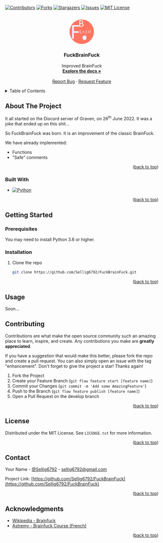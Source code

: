<div id="top"></div>

<!-- PROJECT SHIELDS -->
[![Contributors][contributors-shield]][contributors-url]
[![Forks][forks-shield]][forks-url]
[![Stargazers][stars-shield]][stars-url]
[![Issues][issues-shield]][issues-url]
[![MIT License][license-shield]][license-url]



<!-- PROJECT LOGO -->
<br />
<div align="center">
  <a href="https://github.com/Sellig6792/FuckBrainFuck">
    <img src="assets/logo.png" alt="Logo" width="80" height="auto">
  </a>

  <h3 align="center">FuckBrainFuck</h3>
  <p align="center">
    Improved BrainFuck
    <br />
    <a href="./DOCUMENTATION.md"><strong>Explore the docs »</strong></a>
    <br />
    <br />
    <a href="https://github.com/Sellig6792/FuckBrainFuck/issues">Report Bug</a>
    ·
    <a href="https://github.com/Sellig6792/FuckBrainFuck/issues">Request Feature</a>
  </p>
</div>



<!-- TABLE OF CONTENTS -->
<details>
  <summary>Table of Contents</summary>
  <ol>
    <li>
      <a href="#about-the-project">About The Project</a>
      <ul>
        <li><a href="#built-with">Built With</a></li>
      </ul>
    </li>
    <li>
      <a href="#getting-started">Getting Started</a>
      <ul>
        <li><a href="#prerequisites">Prerequisites</a></li>
        <li><a href="#installation">Installation</a></li>
      </ul>
    </li>
    <li><a href="#usage">Usage</a></li>
    <li><a href="#contributing">Contributing</a></li>
    <li><a href="#license">License</a></li>
    <li><a href="#contact">Contact</a></li>
    <li><a href="#acknowledgments">Acknowledgments</a></li>
  </ol>
</details>



<!-- ABOUT THE PROJECT -->
## About The Project

It all started on the Discord server of Graven, on 26<sup>th</sup> June 2022.
It was a joke that ended up on this shit...

So FuckBrainFuck was born. It is an improvement of the classic BrainFuck.

We have already implemented:

- Functions
- "Safe" comments

<p align="right">(<a href="#top">back to top</a>)</p>



### Built With

* [![Python][python-shield]][python-url]

<p align="right">(<a href="#top">back to top</a>)</p>



<!-- GETTING STARTED -->
## Getting Started

### Prerequisites

You may need to install Python 3.6 or higher.

### Installation



1. Clone the repo
   ```sh
   git clone https://github.com/Sellig6792/FuckBrainFuck.git
   ```


<p align="right">(<a href="#top">back to top</a>)</p>



<!-- USAGE EXAMPLES -->
## Usage

Soon...

[//]: # (<p align="right">&#40;<a href="#top">back to top</a>&#41;</p>)


<!-- CONTRIBUTING -->
## Contributing

Contributions are what make the open source community such an amazing place to learn, inspire, and create.
Any contributions you make are **greatly appreciated**.

If you have a suggestion that would make this better, please fork the repo and create a pull request.
You can also simply open an issue with the tag "enhancement".
Don't forget to give the project a star! Thanks again!

1. Fork the Project
2. Create your Feature Branch (`git flow feature start [feature name]`)
3. Commit your Changes (`git commit -m 'Add some AmazingFeature'`)
4. Push to the Branch (`git flow feature publish [feature name]`)
5. Open a Pull Request on the develop branch

<p align="right">(<a href="#top">back to top</a>)</p>



<!-- LICENSE -->
## License

Distributed under the MIT License. See `LICENSE.txt` for more information.

<p align="right">(<a href="#top">back to top</a>)</p>



<!-- CONTACT -->
## Contact

Your Name - [@Sellig6792](https://twitter.com/Sellig6792) - sellig6792@gmail.com

Project Link: [https://github.com/Sellig6792/FuckBrainFuck](https://github.com/Sellig6792/FuckBrainFuck)

<p align="right">(<a href="#top">back to top</a>)</p>



<!-- ACKNOWLEDGMENTS -->
## Acknowledgments

* [Wikipedia - Brainfuck][wikipedia-brainfuck-url]
* [Astremy - Brainfuck Course (French)][astremy-brainfuck-pdf]
<p align="right">(<a href="#top">back to top</a>)</p>



<!-- MARKDOWN LINKS & IMAGES -->
<!-- https://www.markdownguide.org/basic-syntax/#reference-style-links -->
[contributors-shield]: https://img.shields.io/github/contributors/Sellig6792/FuckBrainFuck.svg?style=for-the-badge
[contributors-url]: https://github.com/Sellig6792/FuckBrainFuck/graphs/contributors
[forks-shield]: https://img.shields.io/github/forks/Sellig6792/FuckBrainFuck.svg?style=for-the-badge
[forks-url]: https://github.com/Sellig6792/FuckBrainFuck/network/members
[stars-shield]: https://img.shields.io/github/stars/Sellig6792/FuckBrainFuck.svg?style=for-the-badge
[stars-url]: https://github.com/Sellig6792/FuckBrainFuck/stargazers
[issues-shield]: https://img.shields.io/github/issues/Sellig6792/FuckBrainFuck.svg?style=for-the-badge
[issues-url]: https://github.com/Sellig6792/FuckBrainFuck/issues
[license-shield]: https://img.shields.io/github/license/Sellig6792/FuckBrainFuck.svg?style=for-the-badge
[license-url]: https://github.com/Sellig6792/FuckBrainFuck/blob/master/LICENSE.txt
[Python-url]: https://www.python.org/
[Python-shield]: https://img.shields.io/badge/-Python-black.svg?style=for-the-badge&logo=python&colorB=555
[BrainFuck-url]: https://en.wikipedia.org/wiki/Brainfuck
[BrainFuck-shield]: https://img.shields.io/badge/-BrainFuck-black.svg?style=for-the-badge&logo=brainfuck&colorB=555

[graven-discord-url]: https://discord.gg/graven
[astremy-brainfuck-pdf]: https://cdn.discordapp.com/attachments/815331771197030441/824402769397940234/brainfuck.pdf
[wikipedia-brainfuck-url]: https://en.wikipedia.org/wiki/Brainfuck
